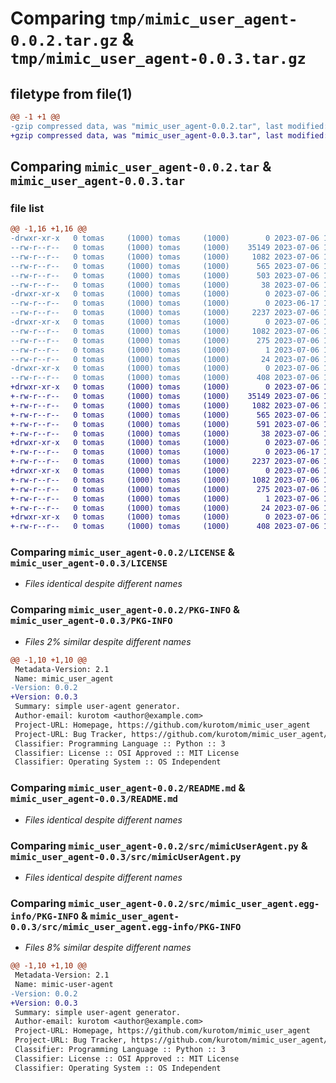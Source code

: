 # Comparing `tmp/mimic_user_agent-0.0.2.tar.gz` & `tmp/mimic_user_agent-0.0.3.tar.gz`

## filetype from file(1)

```diff
@@ -1 +1 @@
-gzip compressed data, was "mimic_user_agent-0.0.2.tar", last modified: Thu Jul  6 17:31:58 2023, max compression
+gzip compressed data, was "mimic_user_agent-0.0.3.tar", last modified: Thu Jul  6 18:43:14 2023, max compression
```

## Comparing `mimic_user_agent-0.0.2.tar` & `mimic_user_agent-0.0.3.tar`

### file list

```diff
@@ -1,16 +1,16 @@
-drwxr-xr-x   0 tomas     (1000) tomas     (1000)        0 2023-07-06 17:31:58.057201 mimic_user_agent-0.0.2/
--rw-r--r--   0 tomas     (1000) tomas     (1000)    35149 2023-07-06 17:10:37.000000 mimic_user_agent-0.0.2/LICENSE
--rw-r--r--   0 tomas     (1000) tomas     (1000)     1082 2023-07-06 17:31:58.057201 mimic_user_agent-0.0.2/PKG-INFO
--rw-r--r--   0 tomas     (1000) tomas     (1000)      565 2023-07-06 17:27:28.000000 mimic_user_agent-0.0.2/README.md
--rw-r--r--   0 tomas     (1000) tomas     (1000)      503 2023-07-06 17:31:36.000000 mimic_user_agent-0.0.2/pyproject.toml
--rw-r--r--   0 tomas     (1000) tomas     (1000)       38 2023-07-06 17:31:58.057201 mimic_user_agent-0.0.2/setup.cfg
-drwxr-xr-x   0 tomas     (1000) tomas     (1000)        0 2023-07-06 17:31:58.056200 mimic_user_agent-0.0.2/src/
--rw-r--r--   0 tomas     (1000) tomas     (1000)        0 2023-06-17 15:51:41.000000 mimic_user_agent-0.0.2/src/__init__.py
--rw-r--r--   0 tomas     (1000) tomas     (1000)     2237 2023-07-06 16:57:00.000000 mimic_user_agent-0.0.2/src/mimicUserAgent.py
-drwxr-xr-x   0 tomas     (1000) tomas     (1000)        0 2023-07-06 17:31:58.056200 mimic_user_agent-0.0.2/src/mimic_user_agent.egg-info/
--rw-r--r--   0 tomas     (1000) tomas     (1000)     1082 2023-07-06 17:31:58.000000 mimic_user_agent-0.0.2/src/mimic_user_agent.egg-info/PKG-INFO
--rw-r--r--   0 tomas     (1000) tomas     (1000)      275 2023-07-06 17:31:58.000000 mimic_user_agent-0.0.2/src/mimic_user_agent.egg-info/SOURCES.txt
--rw-r--r--   0 tomas     (1000) tomas     (1000)        1 2023-07-06 17:31:58.000000 mimic_user_agent-0.0.2/src/mimic_user_agent.egg-info/dependency_links.txt
--rw-r--r--   0 tomas     (1000) tomas     (1000)       24 2023-07-06 17:31:58.000000 mimic_user_agent-0.0.2/src/mimic_user_agent.egg-info/top_level.txt
-drwxr-xr-x   0 tomas     (1000) tomas     (1000)        0 2023-07-06 17:31:58.057201 mimic_user_agent-0.0.2/tests/
--rw-r--r--   0 tomas     (1000) tomas     (1000)      408 2023-07-06 16:58:20.000000 mimic_user_agent-0.0.2/tests/test_mimicUserAgent.py
+drwxr-xr-x   0 tomas     (1000) tomas     (1000)        0 2023-07-06 18:43:14.069952 mimic_user_agent-0.0.3/
+-rw-r--r--   0 tomas     (1000) tomas     (1000)    35149 2023-07-06 17:10:37.000000 mimic_user_agent-0.0.3/LICENSE
+-rw-r--r--   0 tomas     (1000) tomas     (1000)     1082 2023-07-06 18:43:14.069952 mimic_user_agent-0.0.3/PKG-INFO
+-rw-r--r--   0 tomas     (1000) tomas     (1000)      565 2023-07-06 17:27:28.000000 mimic_user_agent-0.0.3/README.md
+-rw-r--r--   0 tomas     (1000) tomas     (1000)      591 2023-07-06 18:42:47.000000 mimic_user_agent-0.0.3/pyproject.toml
+-rw-r--r--   0 tomas     (1000) tomas     (1000)       38 2023-07-06 18:43:14.069952 mimic_user_agent-0.0.3/setup.cfg
+drwxr-xr-x   0 tomas     (1000) tomas     (1000)        0 2023-07-06 18:43:14.067952 mimic_user_agent-0.0.3/src/
+-rw-r--r--   0 tomas     (1000) tomas     (1000)        0 2023-06-17 15:51:41.000000 mimic_user_agent-0.0.3/src/__init__.py
+-rw-r--r--   0 tomas     (1000) tomas     (1000)     2237 2023-07-06 16:57:00.000000 mimic_user_agent-0.0.3/src/mimicUserAgent.py
+drwxr-xr-x   0 tomas     (1000) tomas     (1000)        0 2023-07-06 18:43:14.068951 mimic_user_agent-0.0.3/src/mimic_user_agent.egg-info/
+-rw-r--r--   0 tomas     (1000) tomas     (1000)     1082 2023-07-06 18:43:14.000000 mimic_user_agent-0.0.3/src/mimic_user_agent.egg-info/PKG-INFO
+-rw-r--r--   0 tomas     (1000) tomas     (1000)      275 2023-07-06 18:43:14.000000 mimic_user_agent-0.0.3/src/mimic_user_agent.egg-info/SOURCES.txt
+-rw-r--r--   0 tomas     (1000) tomas     (1000)        1 2023-07-06 18:43:14.000000 mimic_user_agent-0.0.3/src/mimic_user_agent.egg-info/dependency_links.txt
+-rw-r--r--   0 tomas     (1000) tomas     (1000)       24 2023-07-06 18:43:14.000000 mimic_user_agent-0.0.3/src/mimic_user_agent.egg-info/top_level.txt
+drwxr-xr-x   0 tomas     (1000) tomas     (1000)        0 2023-07-06 18:43:14.068951 mimic_user_agent-0.0.3/tests/
+-rw-r--r--   0 tomas     (1000) tomas     (1000)      408 2023-07-06 16:58:20.000000 mimic_user_agent-0.0.3/tests/test_mimicUserAgent.py
```

### Comparing `mimic_user_agent-0.0.2/LICENSE` & `mimic_user_agent-0.0.3/LICENSE`

 * *Files identical despite different names*

### Comparing `mimic_user_agent-0.0.2/PKG-INFO` & `mimic_user_agent-0.0.3/PKG-INFO`

 * *Files 2% similar despite different names*

```diff
@@ -1,10 +1,10 @@
 Metadata-Version: 2.1
 Name: mimic_user_agent
-Version: 0.0.2
+Version: 0.0.3
 Summary: simple user-agent generator.
 Author-email: kurotom <author@example.com>
 Project-URL: Homepage, https://github.com/kurotom/mimic_user_agent
 Project-URL: Bug Tracker, https://github.com/kurotom/mimic_user_agent/issues
 Classifier: Programming Language :: Python :: 3
 Classifier: License :: OSI Approved :: MIT License
 Classifier: Operating System :: OS Independent
```

### Comparing `mimic_user_agent-0.0.2/README.md` & `mimic_user_agent-0.0.3/README.md`

 * *Files identical despite different names*

### Comparing `mimic_user_agent-0.0.2/src/mimicUserAgent.py` & `mimic_user_agent-0.0.3/src/mimicUserAgent.py`

 * *Files identical despite different names*

### Comparing `mimic_user_agent-0.0.2/src/mimic_user_agent.egg-info/PKG-INFO` & `mimic_user_agent-0.0.3/src/mimic_user_agent.egg-info/PKG-INFO`

 * *Files 8% similar despite different names*

```diff
@@ -1,10 +1,10 @@
 Metadata-Version: 2.1
 Name: mimic-user-agent
-Version: 0.0.2
+Version: 0.0.3
 Summary: simple user-agent generator.
 Author-email: kurotom <author@example.com>
 Project-URL: Homepage, https://github.com/kurotom/mimic_user_agent
 Project-URL: Bug Tracker, https://github.com/kurotom/mimic_user_agent/issues
 Classifier: Programming Language :: Python :: 3
 Classifier: License :: OSI Approved :: MIT License
 Classifier: Operating System :: OS Independent
```

